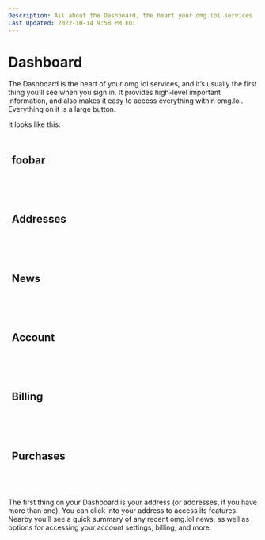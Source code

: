 ```yaml
---
Description: All about the Dashboard, the heart your omg.lol services
Last Updated: 2022-10-14 9:58 PM EDT
---
```


# Dashboard

The Dashboard is the heart of your omg.lol services, and it’s usually the first thing you’ll see when you sign in. It provides high-level important information, and also makes it easy to access everything within omg.lol. Everything on it is a large button.

It looks like this:

<div class="flex container gray-8-bg">

<div class="box basis rounded yellow-3-bg gray-9-fg" style="flex-grow: 1; padding: .5em;">
<h2 class="breakable"><i style="font-size: 80%;" class="fa-solid fa-fw fa-at"></i>foobar</h2>
<p class="gray-7-bg rounded" style="width: 90%; font-size: 80%; margin: 0;">&nbsp;</p>
<p class="gray-7-bg rounded" style="width: 65%; font-size: 80%; margin: .5em 0 0 0;">&nbsp;</p>
</div>

<div class="box basis rounded basis pink-2-bg gray-9-fg" style="--basis: 12em; padding: .5em;">
<h2><i class="fa-duotone fa-fw fa-address-book"></i> Addresses</h2>
<p class="gray-7-bg rounded" style="width: 90%; font-size: 80%; margin: 0;">&nbsp;</p>
<p class="gray-7-bg rounded" style="width: 65%; font-size: 80%; margin: .5em 0 0 0;">&nbsp;</p>
</div>

<div class="box basis rounded basis violet-2-bg gray-9-fg" style="--basis: 30em; padding: .5em;">
<h2><i class="fa-duotone fa-fw fa-newspaper"></i> News</h2>
<p class="gray-7-bg rounded" style="width: 90%; font-size: 80%; margin: 0;">&nbsp;</p>
<p class="gray-7-bg rounded" style="width: 65%; font-size: 80%; margin: .5em 0 0 0;">&nbsp;</p>
</div>

<div class="box basis rounded cyan-3-bg gray-9-fg" style="--basis: 15em; padding: .5em;">
<h2><i class="fa-duotone fa-fw fa-user-gear"></i> Account</h2>
<p class="gray-7-bg rounded" style="width: 90%; font-size: 80%; margin: 0;">&nbsp;</p>
<p class="gray-7-bg rounded" style="width: 65%; font-size: 80%; margin: .5em 0 0 0;">&nbsp;</p>
</div>

<div class="box basis rounded green-3-bg gray-9-fg" style="--basis: 15em; padding: .5em;">
<h2><i class="fa-duotone fa-fw fa-receipt"></i> Billing</h2>
<p class="gray-7-bg rounded" style="width: 90%; font-size: 80%; margin: 0;">&nbsp;</p>
<p class="gray-7-bg rounded" style="width: 65%; font-size: 80%; margin: .5em 0 0 0;">&nbsp;</p>
</div>

<div class="box basis rounded orange-2-bg gray-9-fg" style="--basis: 15em; padding: .5em;">
<h2><i class="fa-duotone fa-fw fa-gift"></i> Purchases</h2>
<p class="gray-7-bg rounded" style="width: 90%; font-size: 80%; margin: 0;">&nbsp;</p>
<p class="gray-7-bg rounded" style="width: 65%; font-size: 80%; margin: .5em 0 0 0;">&nbsp;</p>
</div>
	
</div>

The first thing on your Dashboard is your address (or addresses, if you have more than one). You can click into your address to access its features. Nearby you’ll see a quick summary of any recent omg.lol news, as well as options for accessing your account settings, billing, and more.


